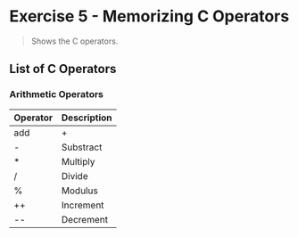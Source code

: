 # Exercise 5 - Memorizing C Operators
> Shows the C operators.

## List of C Operators

### Arithmetic Operators
Operator | Description
---------|-------------
 add  | +
- | Substract
* | Multiply
/ | Divide
% | Modulus
++ | Increment
-- | Decrement
